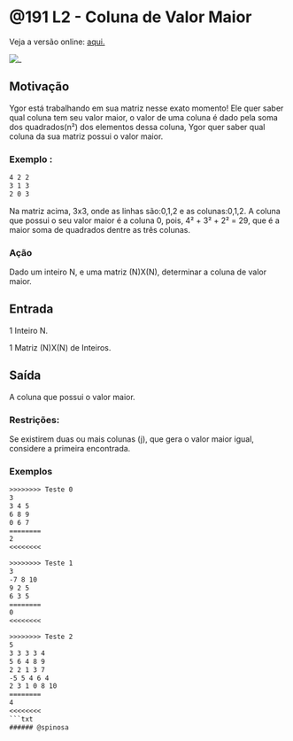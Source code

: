 # @191 L2 - Coluna de Valor Maior

Veja a versão online: [aqui.](https://github.com/qxcodefup/arcade/blob/master/base/191/Readme.md)

![_](https://raw.githubusercontent.com/qxcodefup/arcade/master/base/191/cover.jpg)

## Motivação

Ygor está trabalhando em sua matriz nesse exato momento! Ele quer saber qual coluna tem seu valor maior, o valor de uma coluna é dado pela soma dos quadrados(n²) dos elementos dessa coluna, Ygor quer saber qual coluna da sua matriz possui o valor maior.

### Exemplo :
```txt
4 2 2
3 1 3
2 0 3
```

Na matriz acima, 3x3, onde as linhas são:0,1,2 e as colunas:0,1,2. A coluna que possui o seu valor maior é a coluna 0, pois, 4² + 3² + 2² = 29, que é a maior soma de quadrados dentre as três colunas. 

### Ação

Dado um inteiro N, e uma matriz (N)X(N), determinar a coluna de valor maior.

## Entrada

1 Inteiro N.

1 Matriz (N)X(N) de Inteiros.

## Saída

A coluna que possui o valor maior.

### Restrições:

Se existirem duas ou mais colunas (j), que gera o valor maior igual, considere a primeira encontrada.

### Exemplos
```txt
>>>>>>>> Teste 0
3
3 4 5
6 8 9
0 6 7
========
2
<<<<<<<<

>>>>>>>> Teste 1
3
-7 8 10
9 2 5
6 3 5
========
0
<<<<<<<<

>>>>>>>> Teste 2
5
3 3 3 3 4
5 6 4 8 9
2 2 1 3 7 
-5 5 4 6 4
2 3 1 0 8 10
========
4
<<<<<<<<
```txt
###### @spinosa